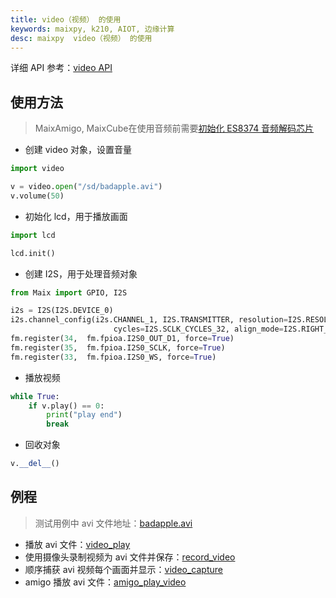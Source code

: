 ```yaml
---
title: video（视频） 的使用
keywords: maixpy, k210, AIOT, 边缘计算
desc: maixpy  video（视频） 的使用
---
```



详细 API 参考：[video API](./../../api_reference/media/video.md)

## 使用方法

> MaixAmigo, MaixCube在使用音频前需要[初始化 ES8374 音频解码芯片](https://github.com/sipeed/MaixPy-v1_scripts/blob/master/modules/others/es8374/es8374.py)

* 创建 video 对象，设置音量

```python 
import video

v = video.open("/sd/badapple.avi")
v.volume(50)
```

* 初始化 lcd，用于播放画面

```python
import lcd

lcd.init()
```

* 创建 I2S，用于处理音频对象

```python
from Maix import GPIO, I2S

i2s = I2S(I2S.DEVICE_0)
i2s.channel_config(i2s.CHANNEL_1, I2S.TRANSMITTER, resolution=I2S.RESOLUTION_16_BIT,
                       cycles=I2S.SCLK_CYCLES_32, align_mode=I2S.RIGHT_JUSTIFYING_MODE)
fm.register(34,  fm.fpioa.I2S0_OUT_D1, force=True)
fm.register(35,  fm.fpioa.I2S0_SCLK, force=True)
fm.register(33,  fm.fpioa.I2S0_WS, force=True)

```

* 播放视频

```python
while True:
    if v.play() == 0:
        print("play end")
        break
```

* 回收对象

```python
v.__del__()
```

## 例程

> 测试用例中 avi 文件地址：[badapple.avi](https://api.dl.sipeed.com/shareURL/MAIX/MaixPy/assets)

* 播放 avi 文件：[video_play](https://github.com/sipeed/MaixPy-v1_scripts/blob/master/multimedia/video/demo_video_play.py)
* 使用摄像头录制视频为 avi 文件并保存：[record_video](https://github.com/sipeed/MaixPy-v1_scripts/blob/master/multimedia/video/demo_video_record.py)
* 顺序捕获 avi 视频每个画面并显示：[video_capture](https://github.com/sipeed/MaixPy-v1_scripts/blob/master/multimedia/video/demo_video_capture.py)
* amigo 播放 avi 文件：[amigo_play_video](https://github.com/sipeed/MaixPy-v1_scripts/blob/master/multimedia/video/amigo_play_video.py)
